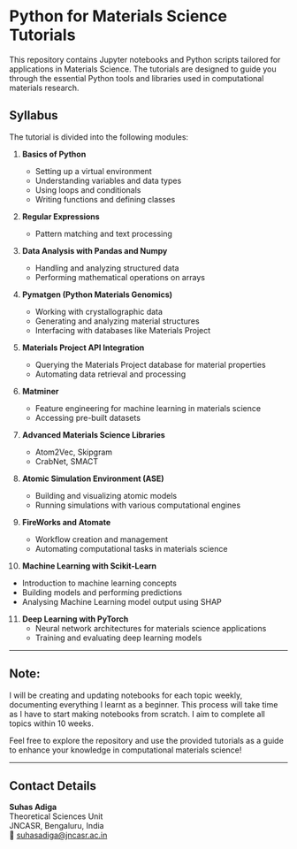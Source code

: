 # Python for Materials Science Tutorials

This repository contains Jupyter notebooks and Python scripts tailored for applications in Materials Science. The tutorials are designed to guide you through the essential Python tools and libraries used in computational materials research.

## Syllabus
The tutorial is divided into the following modules:

1. **Basics of Python**
   - Setting up a virtual environment
   - Understanding variables and data types
   - Using loops and conditionals
   - Writing functions and defining classes

2. **Regular Expressions**
   - Pattern matching and text processing

3. **Data Analysis with Pandas and Numpy**
   - Handling and analyzing structured data
   - Performing mathematical operations on arrays

4. **Pymatgen (Python Materials Genomics)**
   - Working with crystallographic data
   - Generating and analyzing material structures
   - Interfacing with databases like Materials Project

5. **Materials Project API Integration**
   - Querying the Materials Project database for material properties
   - Automating data retrieval and processing

6. **Matminer**
   - Feature engineering for machine learning in materials science
   - Accessing pre-built datasets
     
7. **Advanced Materials Science Libraries**
    - Atom2Vec, Skipgram
    - CrabNet, SMACT

8. **Atomic Simulation Environment (ASE)**
   - Building and visualizing atomic models
   - Running simulations with various computational engines

9. **FireWorks and Atomate**
   - Workflow creation and management
   - Automating computational tasks in materials science

10. **Machine Learning with Scikit-Learn**
   - Introduction to machine learning concepts
   - Building models and performing predictions
   - Analysing Machine Learning model output using SHAP

11. **Deep Learning with PyTorch**
    - Neural network architectures for materials science applications
    - Training and evaluating deep learning models



---
## Note:
I will be creating and updating notebooks for each topic weekly, documenting everything I learnt as a beginner. This process will take time as I have to start making notebooks from scratch. I aim to complete all topics within 10 weeks.

Feel free to explore the repository and use the provided tutorials as a guide to enhance your knowledge in computational materials science!

---
## Contact Details

**Suhas Adiga**  
Theoretical Sciences Unit  
JNCASR, Bengaluru, India  
📧 [suhasadiga@jncasr.ac.in](mailto:suhasadiga@jncasr.ac.in)
